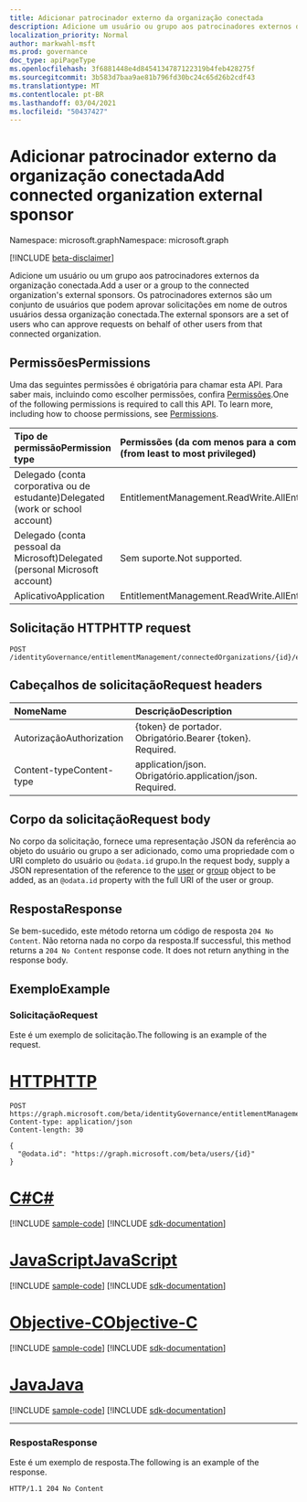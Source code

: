 ```yaml
---
title: Adicionar patrocinador externo da organização conectada
description: Adicione um usuário ou grupo aos patrocinadores externos da organização conectada.
localization_priority: Normal
author: markwahl-msft
ms.prod: governance
doc_type: apiPageType
ms.openlocfilehash: 3f6881448e4d8454134787122319b4feb428275f
ms.sourcegitcommit: 3b583d7baa9ae81b796fd30bc24c65d26b2cdf43
ms.translationtype: MT
ms.contentlocale: pt-BR
ms.lasthandoff: 03/04/2021
ms.locfileid: "50437427"
---
```

# <a name="add-connected-organization-external-sponsor"></a><span data-ttu-id="55c45-103">Adicionar patrocinador externo da organização conectada</span><span class="sxs-lookup"><span data-stu-id="55c45-103">Add connected organization external sponsor</span></span>

<span data-ttu-id="55c45-104">Namespace: microsoft.graph</span><span class="sxs-lookup"><span data-stu-id="55c45-104">Namespace: microsoft.graph</span></span>

[!INCLUDE [beta-disclaimer](../../includes/beta-disclaimer.md)]

<span data-ttu-id="55c45-105">Adicione um usuário ou um grupo aos patrocinadores externos da organização conectada.</span><span class="sxs-lookup"><span data-stu-id="55c45-105">Add a user or a group to the connected organization's external sponsors.</span></span> <span data-ttu-id="55c45-106">Os patrocinadores externos são um conjunto de usuários que podem aprovar solicitações em nome de outros usuários dessa organização conectada.</span><span class="sxs-lookup"><span data-stu-id="55c45-106">The external sponsors are a set of users who can approve requests on behalf of other users from that connected organization.</span></span>

## <a name="permissions"></a><span data-ttu-id="55c45-107">Permissões</span><span class="sxs-lookup"><span data-stu-id="55c45-107">Permissions</span></span>
<span data-ttu-id="55c45-p102">Uma das seguintes permissões é obrigatória para chamar esta API. Para saber mais, incluindo como escolher permissões, confira [Permissões](/graph/permissions-reference).</span><span class="sxs-lookup"><span data-stu-id="55c45-p102">One of the following permissions is required to call this API. To learn more, including how to choose permissions, see [Permissions](/graph/permissions-reference).</span></span>

|<span data-ttu-id="55c45-110">Tipo de permissão</span><span class="sxs-lookup"><span data-stu-id="55c45-110">Permission type</span></span>      | <span data-ttu-id="55c45-111">Permissões (da com menos para a com mais privilégios)</span><span class="sxs-lookup"><span data-stu-id="55c45-111">Permissions (from least to most privileged)</span></span>              |
|:--------------------|:---------------------------------------------------------|
|<span data-ttu-id="55c45-112">Delegado (conta corporativa ou de estudante)</span><span class="sxs-lookup"><span data-stu-id="55c45-112">Delegated (work or school account)</span></span>     | <span data-ttu-id="55c45-113">EntitlementManagement.ReadWrite.All</span><span class="sxs-lookup"><span data-stu-id="55c45-113">EntitlementManagement.ReadWrite.All</span></span> |
|<span data-ttu-id="55c45-114">Delegado (conta pessoal da Microsoft)</span><span class="sxs-lookup"><span data-stu-id="55c45-114">Delegated (personal Microsoft account)</span></span> | <span data-ttu-id="55c45-115">Sem suporte.</span><span class="sxs-lookup"><span data-stu-id="55c45-115">Not supported.</span></span>    |
|<span data-ttu-id="55c45-116">Aplicativo</span><span class="sxs-lookup"><span data-stu-id="55c45-116">Application</span></span> | <span data-ttu-id="55c45-117">EntitlementManagement.ReadWrite.All</span><span class="sxs-lookup"><span data-stu-id="55c45-117">EntitlementManagement.ReadWrite.All</span></span> |

## <a name="http-request"></a><span data-ttu-id="55c45-118">Solicitação HTTP</span><span class="sxs-lookup"><span data-stu-id="55c45-118">HTTP request</span></span>
<!-- { "blockType": "ignored" } -->
```http
POST /identityGovernance/entitlementManagement/connectedOrganizations/{id}/externalSponsors/$ref
```
## <a name="request-headers"></a><span data-ttu-id="55c45-119">Cabeçalhos de solicitação</span><span class="sxs-lookup"><span data-stu-id="55c45-119">Request headers</span></span>
| <span data-ttu-id="55c45-120">Nome</span><span class="sxs-lookup"><span data-stu-id="55c45-120">Name</span></span>       | <span data-ttu-id="55c45-121">Descrição</span><span class="sxs-lookup"><span data-stu-id="55c45-121">Description</span></span>|
|:---------------|:----------|
| <span data-ttu-id="55c45-122">Autorização</span><span class="sxs-lookup"><span data-stu-id="55c45-122">Authorization</span></span>  | <span data-ttu-id="55c45-p103">{token} de portador. Obrigatório.</span><span class="sxs-lookup"><span data-stu-id="55c45-p103">Bearer {token}. Required.</span></span> |
| <span data-ttu-id="55c45-125">Content-type</span><span class="sxs-lookup"><span data-stu-id="55c45-125">Content-type</span></span> | <span data-ttu-id="55c45-p104">application/json. Obrigatório.</span><span class="sxs-lookup"><span data-stu-id="55c45-p104">application/json. Required.</span></span> |

## <a name="request-body"></a><span data-ttu-id="55c45-128">Corpo da solicitação</span><span class="sxs-lookup"><span data-stu-id="55c45-128">Request body</span></span>
<span data-ttu-id="55c45-129">No corpo da solicitação, fornece uma representação [](../resources/user.md) JSON da referência ao objeto do usuário ou grupo a ser adicionado, como uma propriedade com o URI completo do usuário ou [](../resources/group.md) `@odata.id` grupo.</span><span class="sxs-lookup"><span data-stu-id="55c45-129">In the request body, supply a JSON representation of the reference to the [user](../resources/user.md) or [group](../resources/group.md) object to be added, as an `@odata.id` property with the full URI of the user or group.</span></span>

## <a name="response"></a><span data-ttu-id="55c45-130">Resposta</span><span class="sxs-lookup"><span data-stu-id="55c45-130">Response</span></span>
<span data-ttu-id="55c45-p105">Se bem-sucedido, este método retorna um código de resposta `204 No Content`. Não retorna nada no corpo da resposta.</span><span class="sxs-lookup"><span data-stu-id="55c45-p105">If successful, this method returns a `204 No Content` response code. It does not return anything in the response body.</span></span>

## <a name="example"></a><span data-ttu-id="55c45-133">Exemplo</span><span class="sxs-lookup"><span data-stu-id="55c45-133">Example</span></span>

### <a name="request"></a><span data-ttu-id="55c45-134">Solicitação</span><span class="sxs-lookup"><span data-stu-id="55c45-134">Request</span></span>

<span data-ttu-id="55c45-135">Este é um exemplo de solicitação.</span><span class="sxs-lookup"><span data-stu-id="55c45-135">The following is an example of the request.</span></span>


# <a name="http"></a>[<span data-ttu-id="55c45-136">HTTP</span><span class="sxs-lookup"><span data-stu-id="55c45-136">HTTP</span></span>](#tab/http)
<!-- {
  "blockType": "request",
  "name": "create_externalsponsor_from_connectedorganization"
}
-->
``` http
POST https://graph.microsoft.com/beta/identityGovernance/entitlementManagement/connectedOrganizations/{id}/externalSponsors/$ref
Content-type: application/json
Content-length: 30

{
  "@odata.id": "https://graph.microsoft.com/beta/users/{id}"
}
```
# <a name="c"></a>[<span data-ttu-id="55c45-137">C#</span><span class="sxs-lookup"><span data-stu-id="55c45-137">C#</span></span>](#tab/csharp)
[!INCLUDE [sample-code](../includes/snippets/csharp/create-externalsponsor-from-connectedorganization-csharp-snippets.md)]
[!INCLUDE [sdk-documentation](../includes/snippets/snippets-sdk-documentation-link.md)]

# <a name="javascript"></a>[<span data-ttu-id="55c45-138">JavaScript</span><span class="sxs-lookup"><span data-stu-id="55c45-138">JavaScript</span></span>](#tab/javascript)
[!INCLUDE [sample-code](../includes/snippets/javascript/create-externalsponsor-from-connectedorganization-javascript-snippets.md)]
[!INCLUDE [sdk-documentation](../includes/snippets/snippets-sdk-documentation-link.md)]

# <a name="objective-c"></a>[<span data-ttu-id="55c45-139">Objective-C</span><span class="sxs-lookup"><span data-stu-id="55c45-139">Objective-C</span></span>](#tab/objc)
[!INCLUDE [sample-code](../includes/snippets/objc/create-externalsponsor-from-connectedorganization-objc-snippets.md)]
[!INCLUDE [sdk-documentation](../includes/snippets/snippets-sdk-documentation-link.md)]

# <a name="java"></a>[<span data-ttu-id="55c45-140">Java</span><span class="sxs-lookup"><span data-stu-id="55c45-140">Java</span></span>](#tab/java)
[!INCLUDE [sample-code](../includes/snippets/java/create-externalsponsor-from-connectedorganization-java-snippets.md)]
[!INCLUDE [sdk-documentation](../includes/snippets/snippets-sdk-documentation-link.md)]

---


### <a name="response"></a><span data-ttu-id="55c45-141">Resposta</span><span class="sxs-lookup"><span data-stu-id="55c45-141">Response</span></span>

<span data-ttu-id="55c45-142">Este é um exemplo de resposta.</span><span class="sxs-lookup"><span data-stu-id="55c45-142">The following is an example of the response.</span></span>

<!-- {
  "blockType": "response",
  "truncated": true,
  "@odata.type": "microsoft.graph.directoryObject"
} -->
```http
HTTP/1.1 204 No Content
```

<!-- uuid: 8fcb5dbc-d5aa-4681-8e31-b001d5168d79
2015-10-25 14:57:30 UTC -->
<!--
{
  "type": "#page.annotation",
  "description": "Create connected organization external sponsor",
  "keywords": "",
  "section": "documentation",
  "tocPath": "",
  "suppressions": [
  ]
}
-->


